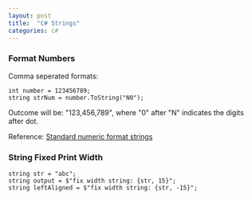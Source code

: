 ```yaml
---
layout: post
title:  "C# Strings"
categories: c#
---
```


### Format Numbers

Comma seperated formats:

```
int number = 123456789;
string strNum = number.ToString("N0");
```

Outcome will be: "123,456,789", where "0" after "N" indicates the digits after dot.

Reference: [Standard numeric format strings](https://learn.microsoft.com/en-us/dotnet/standard/base-types/standard-numeric-format-strings)

### String Fixed Print Width

```
string str = "abc";
string output = $"fix width string: {str, 15}";
string leftAligned = $"fix width string: {str, -15}";
```


